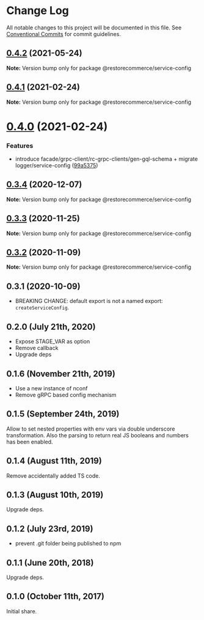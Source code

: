 # Change Log

All notable changes to this project will be documented in this file.
See [Conventional Commits](https://conventionalcommits.org) for commit guidelines.

## [0.4.2](https://github.com/restorecommerce/libs/compare/@restorecommerce/service-config@0.4.1...@restorecommerce/service-config@0.4.2) (2021-05-24)

**Note:** Version bump only for package @restorecommerce/service-config





## [0.4.1](https://github.com/restorecommerce/libs/compare/@restorecommerce/service-config@0.4.0...@restorecommerce/service-config@0.4.1) (2021-02-24)

**Note:** Version bump only for package @restorecommerce/service-config





# [0.4.0](https://github.com/restorecommerce/libs/compare/@restorecommerce/service-config@0.3.4...@restorecommerce/service-config@0.4.0) (2021-02-24)


### Features

* introduce facade/grpc-client/rc-grpc-clients/gen-gql-schema + migrate logger/service-config ([99a5375](https://github.com/restorecommerce/libs/commit/99a53754c7a4b27c77f81c6560a3c2aa26a03b2e))





## [0.3.4](https://github.com/restorecommerce/libs/compare/@restorecommerce/service-config@0.3.3...@restorecommerce/service-config@0.3.4) (2020-12-07)

**Note:** Version bump only for package @restorecommerce/service-config





## [0.3.3](https://github.com/restorecommerce/libs/compare/@restorecommerce/service-config@0.3.2...@restorecommerce/service-config@0.3.3) (2020-11-25)

**Note:** Version bump only for package @restorecommerce/service-config





## [0.3.2](https://github.com/restorecommerce/libs/compare/@restorecommerce/service-config@0.3.1...@restorecommerce/service-config@0.3.2) (2020-11-09)

**Note:** Version bump only for package @restorecommerce/service-config





## 0.3.1 (2020-10-09)

- BREAKING CHANGE: default export is not a named export: `createServiceConfig`.

## 0.2.0 (July 21th, 2020)

- Expose STAGE_VAR as option
- Remove callback
- Upgrade deps

## 0.1.6 (November 21th, 2019)

- Use a new instance of nconf
- Remove gRPC based config mechanism

## 0.1.5 (September 24th, 2019)

Allow to set nested properties with env vars via double underscore transformation.
Also the parsing to return real JS booleans and numbers has been enabled.

## 0.1.4 (August 11th, 2019)

Remove accidentally added TS code.

## 0.1.3 (August 10th, 2019)

Upgrade deps.

## 0.1.2 (July 23rd, 2019)

- prevent .git folder being published to npm

## 0.1.1 (June 20th, 2018)

Upgrade deps.

## 0.1.0 (October 11th, 2017)

Initial share.
